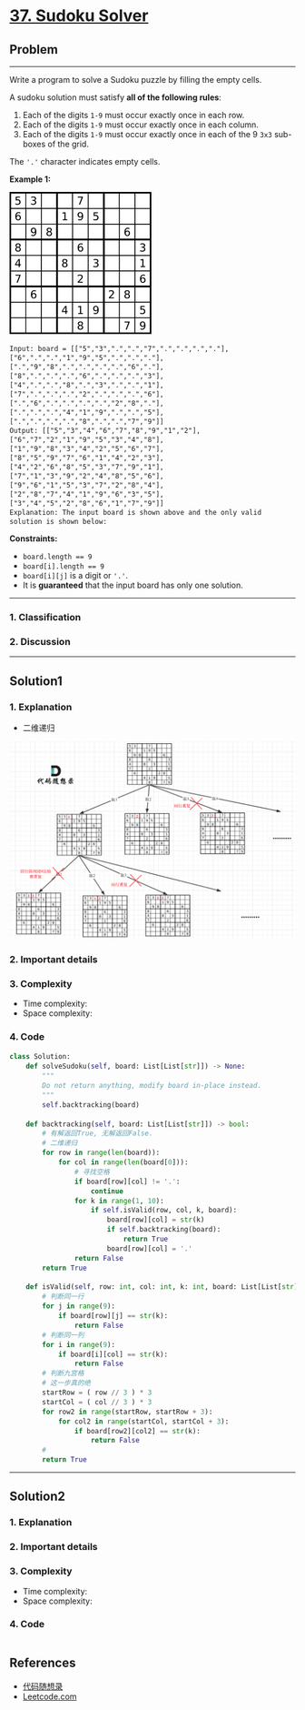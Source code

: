 # [37. Sudoku Solver](https://leetcode.com/problems/sudoku-solver/)

## Problem

*****

Write a program to solve a Sudoku puzzle by filling the empty cells.

A sudoku solution must satisfy **all of the following rules**:

1. Each of the digits `1-9` must occur exactly once in each row.
2. Each of the digits `1-9` must occur exactly once in each column.
3. Each of the digits `1-9` must occur exactly once in each of the 9 `3x3` sub-boxes of the grid.

The `'.'` character indicates empty cells.

 

**Example 1:**

![img](./0037%20Sudoku%20Solver.assets/250px-Sudoku-by-L2G-20050714.svg.png)

```
Input: board = [["5","3",".",".","7",".",".",".","."],["6",".",".","1","9","5",".",".","."],[".","9","8",".",".",".",".","6","."],["8",".",".",".","6",".",".",".","3"],["4",".",".","8",".","3",".",".","1"],["7",".",".",".","2",".",".",".","6"],[".","6",".",".",".",".","2","8","."],[".",".",".","4","1","9",".",".","5"],[".",".",".",".","8",".",".","7","9"]]
Output: [["5","3","4","6","7","8","9","1","2"],["6","7","2","1","9","5","3","4","8"],["1","9","8","3","4","2","5","6","7"],["8","5","9","7","6","1","4","2","3"],["4","2","6","8","5","3","7","9","1"],["7","1","3","9","2","4","8","5","6"],["9","6","1","5","3","7","2","8","4"],["2","8","7","4","1","9","6","3","5"],["3","4","5","2","8","6","1","7","9"]]
Explanation: The input board is shown above and the only valid solution is shown below:
```

 

**Constraints:**

- `board.length == 9`
- `board[i].length == 9`
- `board[i][j]` is a digit or `'.'`.
- It is **guaranteed** that the input board has only one solution.

******

### 1. Classification



### 2. Discussion





*******

## Solution1

### 1. Explanation

- 二维递归

![37.解数独](./0037%20Sudoku%20Solver.assets/2020111720451790-20230310131816104.png)



### 2. Important details





### 3. Complexity

- Time complexity:
- Space complexity:



### 4. Code

```python
class Solution:
    def solveSudoku(self, board: List[List[str]]) -> None:
        """
        Do not return anything, modify board in-place instead.
        """
        self.backtracking(board)

    def backtracking(self, board: List[List[str]]) -> bool:
        # 有解返回True, 无解返回False.
        # 二维递归
        for row in range(len(board)):
            for col in range(len(board[0])):
                # 寻找空格
                if board[row][col] != '.':
                    continue
                for k in range(1, 10):
                    if self.isValid(row, col, k, board):
                        board[row][col] = str(k)
                        if self.backtracking(board):
                            return True
                        board[row][col] = '.'
                return False
        return True

    def isValid(self, row: int, col: int, k: int, board: List[List[str]]) -> bool:
        # 判断同一行
        for j in range(9):
            if board[row][j] == str(k):
                return False
        # 判断同一列
        for i in range(9):
            if board[i][col] == str(k):
                return False
        # 判断九宫格
        # 这一步真的绝
        startRow = ( row // 3 ) * 3
        startCol = ( col // 3 ) * 3
        for row2 in range(startRow, startRow + 3):
            for col2 in range(startCol, startCol + 3):
                if board[row2][col2] == str(k):
                    return False
        # 
        return True
```



********

## Solution2

### 1. Explanation





### 2. Important details





### 3. Complexity

- Time complexity:
- Space complexity:



### 4. Code

```python

```

## References

- [代码随想录 ](https://github.com/youngyangyang04/leetcode-master)
- [Leetcode.com](https://leetcode.com/problemset/all/)
